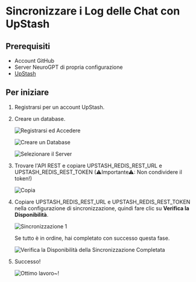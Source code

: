 # Sincronizzare i Log delle Chat con UpStash
## Prerequisiti
- Account GitHub
- Server NeuroGPT di propria configurazione
- [UpStash](https://upstash.com)

## Per iniziare
1. Registrarsi per un account UpStash.
2. Creare un database.

    ![Registrarsi ed Accedere](./images/upstash-1.png)

    ![Creare un Database](./images/upstash-2.png)

    ![Selezionare il Server](./images/upstash-3.png)

3. Trovare l'API REST e copiare UPSTASH_REDIS_REST_URL e UPSTASH_REDIS_REST_TOKEN (⚠Importante⚠: Non condividere il token!)

   ![Copia](./images/upstash-4.png)

4. Copiare UPSTASH_REDIS_REST_URL e UPSTASH_REDIS_REST_TOKEN nella configurazione di sincronizzazione, quindi fare clic su **Verifica la Disponibilità**.

    ![Sincronizzazione 1](./images/upstash-5.png)

    Se tutto è in ordine, hai completato con successo questa fase.

    ![Verifica la Disponibilità della Sincronizzazione Completata](./images/upstash-6.png)

5. Successo!

   ![Ottimo lavoro~!](./images/upstash-7.png)